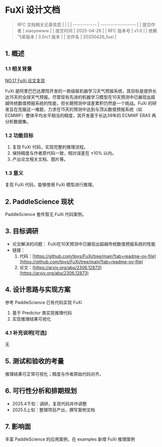 # FuXi 设计文档

> RFC 文档相关记录信息
|              |                    |
| ------------ | ------------------ |
| 提交作者     | xiaoyewww          |
| 提交时间     | 2025-04-26         |
| RFC 版本号   | v1.0               |
| 依赖飞桨版本 | 3.0rc1 版本 |
| 文件名       | 20250426_fuxi |

## 1. 概述

### 1.1 相关背景

[NO.17 FuXi 论文复现](https://github.com/PaddlePaddle/community/blob/master/hackathon/hackathon_8th/%E3%80%90Hackathon_8th%E3%80%91%E4%B8%AA%E4%BA%BA%E6%8C%91%E6%88%98%E8%B5%9B%E2%80%94%E5%A5%97%E4%BB%B6%E5%BC%80%E5%8F%91%E4%BB%BB%E5%8A%A1%E5%90%88%E9%9B%86.md#no17-fuxi-%E8%AE%BA%E6%96%87%E5%A4%8D%E7%8E%B0)

FuXi 是阿里巴巴达摩院开发的一款级联机器学习天气预报系统，其目标是提供长达15天的全球天气预报。尽管现有先进的机器学习模型在10天预测中已展现出超越传统数值预报系统的性能，但长期预测中误差累积仍然是一个挑战。FuXi 的研发旨在克服这一难题，力求在15天的预测中达到与顶尖数值预报系统（如 ECMWF）整体平均水平相当的精度，其开发基于长达39年的 ECMWF ERA5 再分析数据集。

### 1.2 功能目标

1. 复现 FuXi 代码，实现完整的推理流程。
2. 保持精度与作者原代码一致，相对误差在 ±10% 以内。
3. 产出论文相关文档、图片等。

### 1.3 意义

复现 FuXi 代码，能够使用 FuXi 模型进行推理。

## 2. PaddleScience 现状

PaddleScience 套件暂无 FuXi 代码案例。

## 3. 目标调研

- 论文解决的问题：
  FuXi在10天预测中已展现出超越传统数值预报系统的性能
- 链接：
  1. 代码：[https://github.com/tpys/FuXi/tree/main?tab=readme-ov-file](https://github.com/tpys/FuXi/tree/main?tab=readme-ov-file)
  2. 论文：[https://arxiv.org/abs/2306.12873](https://arxiv.org/abs/2306.12873)

## 4. 设计思路与实现方案

参考 PaddleScience 已有代码实现 FuXi

1. 基于 Predictor 类实现推理代码
2. 实现推理结果可视化

### 4.1 补充说明[可选]

无

## 5. 测试和验收的考量

推理结果可正常可视化；精度与作者原始代码对齐。

## 6. 可行性分析和排期规划

- 2025.4下旬：调研，复现代码并作调整
- 2025.5上旬：整理项目产出，撰写案例文档

## 7. 影响面

丰富 PaddleScience 的应用案例，在 examples 新增 FuXi 推理案例
